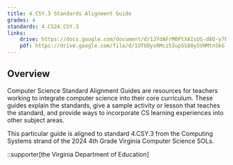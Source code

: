 ```yaml
---
title: 4.CSY.3 Standards Alignment Guide
grades: 4
standards: 4.CS24.CSY.3
links:
    drive: https://docs.google.com/document/d/1JYdAFrM0PtXAIsUS-d8Q-y7PCcsZBTA5eP8ZWqw-ZQc/edit?usp=drive_link
    pdf: https://drive.google.com/file/d/1UTUOysRMcz5Iup5S88ySVHMtnSkGlPQ9/view?usp=drive_link
---
```


## Overview

Computer Science Standard Alignment Guides are resources for teachers working to integrate computer science into their core curriculum. These guides explain the standards, give a sample activity or lesson that teaches the standard, and provide ways to incorporate CS learning experiences into other subject areas. 

This particular guide is aligned to standard 4.CSY.3 from the Computing Systems strand of the 2024 4th Grade Virginia Computer Science SOLs.

::supporter[the Virginia Department of Education]